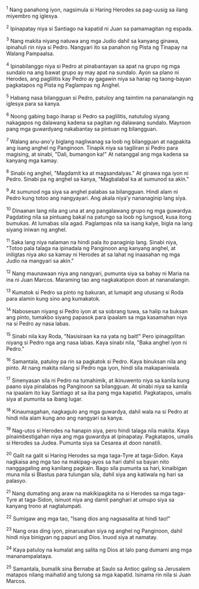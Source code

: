 <sup>1</sup>
Nang panahong iyon, nagsimula si Haring Herodes sa pag-uusig sa ilang miyembro ng iglesya. 

<sup>2</sup>
Ipinapatay niya si Santiago na kapatid ni Juan sa pamamagitan ng espada. 

<sup>3</sup>
Nang makita niyang natuwa ang mga Judio dahil sa kanyang ginawa, ipinahuli rin niya si Pedro. Nangyari ito sa panahon ng Pista ng Tinapay na Walang Pampaalsa. 

<sup>4</sup>
Ipinabilanggo niya si Pedro at pinabantayan sa apat na grupo ng mga sundalo na ang bawat grupo ay may apat na sundalo. Ayon sa plano ni Herodes, ang paglilitis kay Pedro ay gagawin niya sa harap ng taong-bayan pagkatapos ng Pista ng Paglampas ng Anghel. 

<sup>5</sup>
Habang nasa bilangguan si Pedro, patuloy ang taimtim na pananalangin ng iglesya para sa kanya.

<sup>6</sup>
Noong gabing bago iharap si Pedro sa paglilitis, natutulog siyang nakagapos ng dalawang kadena sa pagitan ng dalawang sundalo. Mayroon pang mga guwardyang nakabantay sa pintuan ng bilangguan. 

<sup>7</sup>
Walang anu-anoʼy biglang nagliwanag sa loob ng bilangguan at nagpakita ang isang anghel ng Panginoon. Tinapik niya sa tagiliran si Pedro para magising, at sinabi, "Dali, bumangon ka!" At natanggal ang mga kadena sa kanyang mga kamay. 

<sup>8</sup>
Sinabi ng anghel, "Magdamit ka at magsandalyas." At ginawa nga iyon ni Pedro. Sinabi pa ng anghel sa kanya, "Magbalabal ka at sumunod sa akin." 

<sup>9</sup>
At sumunod nga siya sa anghel palabas sa bilangguan. Hindi alam ni Pedro kung totoo ang nangyayari. Ang akala niyaʼy nananaginip lang siya. 

<sup>10</sup>
Dinaanan lang nila ang una at ang pangalawang grupo ng mga guwardya. Pagdating nila sa pintuang bakal na patungo sa loob ng lungsod, kusa itong bumukas. At lumabas sila agad. Paglampas nila sa isang kalye, bigla na lang siyang iniwan ng anghel. 

<sup>11</sup>
Saka lang niya nalaman na hindi pala ito panaginip lang. Sinabi niya, "Totoo pala talaga na ipinadala ng Panginoon ang kanyang anghel, at iniligtas niya ako sa kamay ni Herodes at sa lahat ng inaasahan ng mga Judio na mangyari sa akin." 

<sup>12</sup>
Nang maunawaan niya ang nangyari, pumunta siya sa bahay ni Maria na ina ni Juan Marcos. Maraming tao ang nagkakatipon doon at nananalangin. 

<sup>13</sup>
Kumatok si Pedro sa pinto ng bakuran, at lumapit ang utusang si Roda para alamin kung sino ang kumakatok. 

<sup>14</sup>
Nabosesan niyang si Pedro iyon at sa sobrang tuwa, sa halip na buksan ang pinto, tumakbo siyang papasok para ipaalam sa mga kasamahan niya na si Pedro ay nasa labas. 

<sup>15</sup>
Sinabi nila kay Roda, "Nasisiraan ka na yata ng bait!" Pero ipinagpilitan niyang si Pedro nga ang nasa labas. Kaya sinabi nila, "Baka anghel iyon ni Pedro." 

<sup>16</sup>
Samantala, patuloy pa rin sa pagkatok si Pedro. Kaya binuksan nila ang pinto. At nang makita nilang si Pedro nga iyon, hindi sila makapaniwala. 

<sup>17</sup>
Sinenyasan sila ni Pedro na tumahimik, at ikinuwento niya sa kanila kung paano siya pinalabas ng Panginoon sa bilangguan. At sinabi niya sa kanila na ipaalam ito kay Santiago at sa iba pang mga kapatid. Pagkatapos, umalis siya at pumunta sa ibang lugar. 

<sup>18</sup>
Kinaumagahan, nagkagulo ang mga guwardya, dahil wala na si Pedro at hindi nila alam kung ano ang nangyari sa kanya. 

<sup>19</sup>
Nag-utos si Herodes na hanapin siya, pero hindi talaga nila makita. Kaya pinaimbestigahan niya ang mga guwardya at ipinapatay. Pagkatapos, umalis si Herodes sa Judea. Pumunta siya sa Cesarea at doon nanatili.

<sup>20</sup>
Galit na galit si Haring Herodes sa mga taga-Tyre at taga-Sidon. Kaya nagkaisa ang mga tao na makipag-ayos sa hari dahil sa bayan nito nanggagaling ang kanilang pagkain. Bago sila pumunta sa hari, kinaibigan muna nila si Blastus para tulungan sila, dahil siya ang katiwala ng hari sa palasyo. 

<sup>21</sup>
Nang dumating ang araw na makikipagkita na si Herodes sa mga taga-Tyre at taga-Sidon, isinuot niya ang damit panghari at umupo siya sa kanyang trono at nagtalumpati. 

<sup>22</sup>
Sumigaw ang mga tao, "Isang dios ang nagsasalita at hindi tao!" 

<sup>23</sup>
Nang oras ding iyon, pinarusahan siya ng anghel ng Panginoon, dahil hindi niya binigyan ng papuri ang Dios. Inuod siya at namatay. 

<sup>24</sup>
Kaya patuloy na kumalat ang salita ng Dios at lalo pang dumami ang mga mananampalataya. 

<sup>25</sup>
Samantala, bumalik sina Bernabe at Saulo sa Antioc galing sa Jerusalem matapos nilang maihatid ang tulong sa mga kapatid. Isinama rin nila si Juan Marcos.